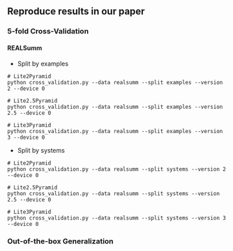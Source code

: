 ## Reproduce results in our paper

### 5-fold Cross-Validation

#### REALSumm
* Split by examples
```
# Lite2Pyramid
python cross_validation.py --data realsumm --split examples --version 2 --device 0

# Lite2.5Pyramid
python cross_validation.py --data realsumm --split examples --version 2.5 --device 0

# Lite3Pyramid
python cross_validation.py --data realsumm --split examples --version 3 --device 0
```

* Split by systems
```
# Lite2Pyramid
python cross_validation.py --data realsumm --split systems --version 2 --device 0

# Lite2.5Pyramid
python cross_validation.py --data realsumm --split systems --version 2.5 --device 0

# Lite3Pyramid
python cross_validation.py --data realsumm --split systems --version 3 --device 0
```

### Out-of-the-box Generalization

